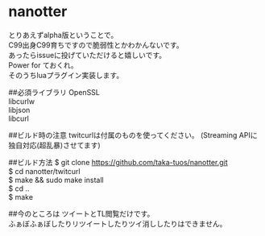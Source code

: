 # nanotter
とりあえずalpha版ということで。  
C99出身C99育ちですので脆弱性とかわかんないです。  
あったらissueに投げていただけると嬉しいです。  
Power for ておくれ。  
そのうちluaプラグイン実装します。  

##必須ライブラリ
OpenSSL  
libcurlw  
libjson  
libcurl  

##ビルド時の注意
twitcurlは付属のものを使ってください。
(Streaming APIに独自対応(超乱暴)させてます)

##ビルド方法
$ git clone https://github.com/taka-tuos/nanotter.git  
$ cd nanotter/twitcurl  
$ make && sudo make install  
$ cd ..  
$ make  


##今のところは
ツイートとTL閲覧だけです。  
ふぁぼふぁぼしたりリツイートしたりツイ消ししたりはできません。  
